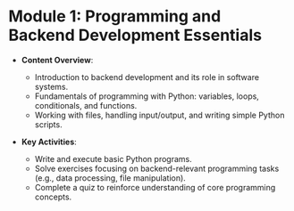 # Module 1: Programming and Backend Development Essentials

- **Content Overview**:
  - Introduction to backend development and its role in software systems.
  - Fundamentals of programming with Python: variables, loops, conditionals, and functions.
  - Working with files, handling input/output, and writing simple Python scripts.

- **Key Activities**:
  - Write and execute basic Python programs.
  - Solve exercises focusing on backend-relevant programming tasks (e.g., data processing, file manipulation).
  - Complete a quiz to reinforce understanding of core programming concepts.